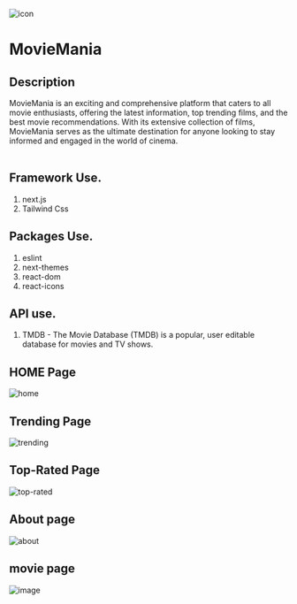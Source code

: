 ![icon](https://github.com/Pranay36/MovieMania/assets/98728524/5f747761-4e96-4698-b84e-83e964cfe6bd)
# MovieMania 

## Description
 MovieMania is an exciting and comprehensive platform that caters to all movie enthusiasts, offering the latest information, top trending films, and the best movie recommendations. With its extensive collection of films, MovieMania serves as the ultimate destination for anyone looking to stay informed and engaged in the world of cinema.
<br />
<br />


## Framework Use.
1. next.js
2. Tailwind Css


## Packages Use.
1. eslint
2. next-themes
3. react-dom
4. react-icons


## API use.
1. TMDB - The Movie Database (TMDB) is a popular, user editable database for movies and TV shows.


## HOME Page
![home](https://github.com/Pranay36/MovieMania/assets/98728524/40bbf96e-b87b-46b0-8fa1-3a4497659011)


## Trending Page
![trending](https://github.com/Pranay36/MovieMania/assets/98728524/6c360b87-b667-40fe-80d2-067e21f8a692)


## Top-Rated Page
![top-rated](https://github.com/Pranay36/MovieMania/assets/98728524/97ba7ac9-105d-4c39-b38d-2ec548a564c5)


## About page
![about](https://github.com/Pranay36/MovieMania/assets/98728524/45c754ec-e625-496d-a78e-cccffe0c5b41)


## movie page
![image](https://github.com/Pranay36/MovieMania/assets/98728524/daf8cca0-a510-48ad-a6b4-a4db13d795ff)


















